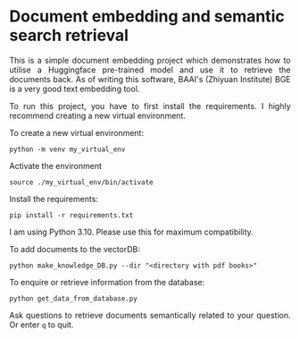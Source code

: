 # Document embedding and semantic search retrieval

<div style="text-align: justify">
This is a simple document embedding project which demonstrates how to utilise a Huggingface pre-trained model and use 
it to retrieve the documents back. As of writing this software, BAAI's (Zhiyuan Institute) BGE is a very good text
embedding tool.

To run this project, you have to first install the requirements. I highly recommend creating a new virtual environment.

To create a new virtual environment:

```commandline
python -m venv my_virtual_env
```

Activate the environment
```commandline
source ./my_virtual_env/bin/activate
```

Install the requirements:
```commandline
pip install -r requirements.txt
```
I am using Python 3.10. Please use this for maximum compatibility.

To add documents to the vectorDB:
```commandline
python make_knowledge_DB.py --dir "<directory with pdf books>" 
```

To enquire or retrieve information from the database:
```commandline
python get_data_from_database.py
```

Ask questions to retrieve documents semantically related to your question.
Or enter `q` to quit.

</div>